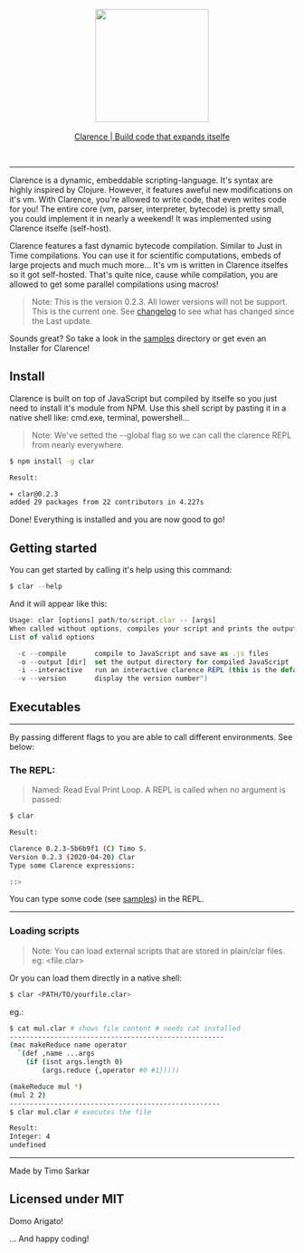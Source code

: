 <div align="center">
    <p><a href="http://clarence-lang.github.io"><img src="https://avatars3.githubusercontent.com/u/61018823?s=400&u=2753a7ca503fe65bb1be1194a1970111c1432ac2&v=4" height="200px"></img>
    <br>
    </br>
    Clarence | Build code that expands itselfe</p></a>
    <br>	
    <hr>
 </div>


Clarence is a dynamic, embeddable scripting-language. It's syntax are highly inspired by Clojure. However, it features aweful new modifications on it's vm. With Clarence, you're allowed to write code, that even writes code for you! The entire core (vm, parser, interpreter, bytecode) is pretty small, you could implement it in nearly a weekend! It was implemented using Clarence itselfe (self-host). 

Clarence features a fast dynamic bytecode compilation. Similar to Just in Time compilations. You can use it for scientific computations, embeds of large projects and much much more... It's vm is written in Clarence itselfes so it got self-hosted. That's quite nice, cause while compilation, you are allowed to get some parallel compilations using macros! 

> Note: This is the version 0.2.3. All lower versions will not be support. This is the current one. See <a href="https://github.com/clarence-lang/clarence/blob/clarence-v.0.2.0/CHANGELOG">changelog</a> to see what has changed since the Last update.

Sounds great? So take a look in the <a href="https://github.com/clarence-lang/clarence/tree/clarence-v.0.2.0/samples">samples</a> directory or get even an Installer for Clarence!

## Install

Clarence is built on top of JavaScript but compiled by itselfe so you just need to install it's module from NPM. Use this shell script by pasting it in a native shell like: cmd.exe, terminal, powershell...

> Note: We've setted the --global flag so we can call the clarence REPL from nearly everywhere. 

```bash
$ npm install -g clar

Result:

+ clar@0.2.3
added 29 packages from 22 contributors in 4.227s
```

Done!  Everything is installed and you are now good to go!


## Getting started

You can get started by calling it's help using this command:

```javascript
$ clar --help
```

And it will appear like this:

```javascript
Usage: clar [options] path/to/script.clar -- [args]
When called without options, compiles your script and prints the output to stdout.")
List of valid options

  -c --compile       compile to JavaScript and save as .js files
  -o --output [dir]  set the output directory for compiled JavaScript
  -i --interactive   run an interactive clarence REPL (this is the default with no options and arguments)")
  -v --version       display the version number")
```

## Executables
---

By passing different flags to <clar> you are able to call different environments. See below:
    
### The REPL:

> Named: Read Eval Print Loop. A REPL is called when no argument is passed:

```bash
$ clar

Result: 

Clarence 0.2.3-5b6b9f1 (C) Timo S.
Version 0.2.3 (2020-04-20) Clar
Type some Clarence expressions:

::>
```

You can type some code (see <a href="https://github.com/clarence-lang/clarence/tree/clarence-v.0.2.0/samples">samples</a>) in the REPL.

---

### Loading scripts

> Note: You can load external scripts that are stored in plain/clar files. eg: <file.clar>

Or you can load them directly in a native shell:

```bash
$ clar <PATH/TO/yourfile.clar>
```

eg.:

```bash
$ cat mul.clar # shows file content # needs cat installed
-----------------------------------------------------
(mac makeReduce name operator
  `(def ,name ...args
    (if (isnt args.length 0)
        (args.reduce {,operator #0 #1}))))

(makeReduce mul *)
(mul 2 2)
----------------------------------------------------
$ clar mul.clar # executes the file

Result:
Integer: 4
undefined

```

---

Made by Timo Sarkar 

Licensed under MIT
---

Domo Arigato! 

... And happy coding!
